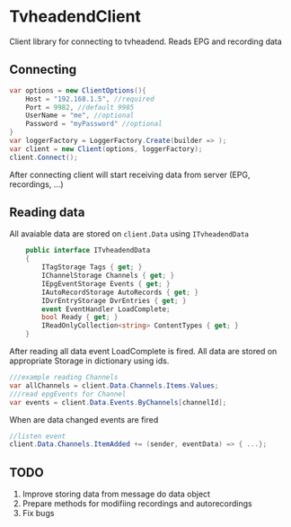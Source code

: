 # TvheadendClient
Client library for connecting to tvheadend. Reads EPG and recording data

## Connecting
```c#
var options = new ClientOptions(){
    Host = "192.168.1.5", //required
    Port = 9982, //default 9985
    UserName = "me", //optional
    Password = "myPassword" //optional
}
var loggerFactory = LoggerFactory.Create(builder => );
var client = new Client(options, loggerFactory);
client.Connect();
```
After connecting client will start receiving data from server (EPG, recordings, ...)

## Reading data

All avaiable data are stored on `client.Data` using `ITvheadendData`
```c#
    public interface ITvheadendData
    {
        ITagStorage Tags { get; } 
        IChannelStorage Channels { get; }
        IEpgEventStorage Events { get; }
        IAutoRecordStorage AutoRecords { get; }
        IDvrEntryStorage DvrEntries { get; }
        event EventHandler LoadComplete;
        bool Ready { get; }
        IReadOnlyCollection<string> ContentTypes { get; }
    }
```
After reading all data event LoadComplete is fired.
All data are stored on appropriate Storage in dictionary using ids.
```c#
///example reading Channels
var allChannels = client.Data.Channels.Items.Values;
///read epgEvents for Channel
var events = client.Data.Events.ByChannels[channelId];
```
When are data changed events are fired
```c#
//listen event
client.Data.Channels.ItemAdded += (sender, eventData) => { ...};

```

## TODO
1. Improve storing data from message do data object
2. Prepare methods for modifiing recordings and autorecordings
3. Fix bugs


